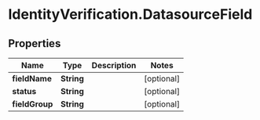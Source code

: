 # IdentityVerification.DatasourceField

## Properties

Name | Type | Description | Notes
------------ | ------------- | ------------- | -------------
**fieldName** | **String** |  | [optional] 
**status** | **String** |  | [optional] 
**fieldGroup** | **String** |  | [optional] 


